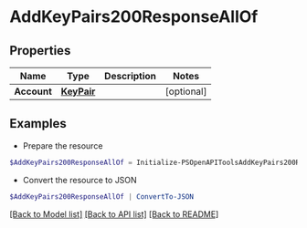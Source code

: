 # AddKeyPairs200ResponseAllOf
## Properties

Name | Type | Description | Notes
------------ | ------------- | ------------- | -------------
**Account** | [**KeyPair**](KeyPair.md) |  | [optional] 

## Examples

- Prepare the resource
```powershell
$AddKeyPairs200ResponseAllOf = Initialize-PSOpenAPIToolsAddKeyPairs200ResponseAllOf  -Account null
```

- Convert the resource to JSON
```powershell
$AddKeyPairs200ResponseAllOf | ConvertTo-JSON
```

[[Back to Model list]](../README.md#documentation-for-models) [[Back to API list]](../README.md#documentation-for-api-endpoints) [[Back to README]](../README.md)

